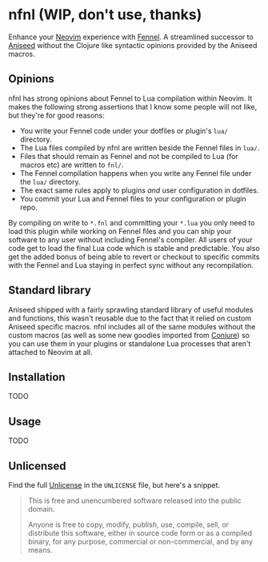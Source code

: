 # nfnl (WIP, don't use, thanks)

Enhance your [Neovim][] experience with [Fennel][]. A streamlined successor to [Aniseed][] without the Clojure like syntactic opinions provided by the Aniseed macros.

## Opinions

nfnl has strong opinions about Fennel to Lua compilation within Neovim. It makes the following strong assertions that I know some people will not like, but they're for good reasons:

 - You write your Fennel code under your dotfiles or plugin's `lua/` directory.
 - The Lua files compiled by nfnl are written beside the Fennel files in `lua/`.
 - Files that should remain as Fennel and not be compiled to Lua (for macros etc) are written to `fnl/`.
 - The Fennel compilation happens when you write any Fennel file under the `lua/` directory.
 - The exact same rules apply to plugins _and_ user configuration in dotfiles.
 - You commit your Lua and Fennel files to your configuration or plugin repo.

By compiling on write to `*.fnl` and committing your `*.lua` you only need to load this plugin while working on Fennel files and you can ship your software to any user without including Fennel's compiler. All users of your code get to load the final Lua code which is stable and predictable. You also get the added bonus of being able to revert or checkout to specific commits with the Fennel and Lua staying in perfect sync without any recompilation.

## Standard library

Aniseed shipped with a fairly sprawling standard library of useful modules and functions, this wasn't reusable due to the fact that it relied on custom Aniseed specific macros. nfnl includes all of the same modules without the custom macros (as well as some new goodies imported from [Conjure][]) so you can use them in your plugins or standalone Lua processes that aren't attached to Neovim at all.

## Installation

TODO

## Usage

TODO

## Unlicensed

Find the full [Unlicense][] in the `UNLICENSE` file, but here's a snippet.

> This is free and unencumbered software released into the public domain.
>
> Anyone is free to copy, modify, publish, use, compile, sell, or distribute this software, either in source code form or as a compiled binary, for any purpose, commercial or non-commercial, and by any means.

[Neovim]: https://neovim.io/
[Fennel]: https://fennel-lang.org/
[Aniseed]: https://github.com/Olical/aniseed
[Conjure]: https://github.com/Olical/conjure
[Unlicense]: http://unlicense.org/
